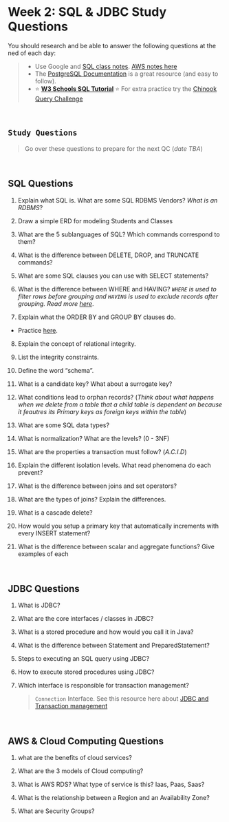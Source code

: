 # Week 2: SQL & JDBC Study Questions
You should research and be able to answer the following questions at the ned of each day:

> - Use Google and [SQL class notes](https://github.com/210823-Enterprise/demos/blob/main/week2/notes/sql.md). [AWS notes here](https://github.com/210823-Enterprise/demos/blob/main/week2/notes/aws.md)<br>
> - The [PostgreSQL Documentation](https://www.postgresqltutorial.com/) is a great resource (and easy to follow).<br>
> - :star: **[W3 Schools SQL Tutorial](https://www.w3schools.com/sql/)**
> :star: For extra practice try the [Chinook Query Challenge](https://github.com/210823-Enterprise/demos/tree/main/week2/chinook-challenge)

<br>

## `Study Questions`
> Go over these questions to prepare for the next QC (*date TBA*)

<br>

## SQL Questions
1.  Explain what SQL is. What are some SQL RDBMS Vendors? *What is an RDBMS*?
    
2.  Draw a simple ERD for modeling Students and Classes
    
3.  What are the 5 sublanguages of SQL? Which commands correspond to them?
    
4.  What is the difference between DELETE, DROP, and TRUNCATE commands?
    
5.  What are some SQL clauses you can use with SELECT statements?
    
6.  What is the difference between WHERE and HAVING? *`WHERE` is used to filter rows before grouping and `HAVING` is used to exclude records after grouping. Read more [here]( https://www.java67.com/2019/06/difference-between-where-and-having-in-sql.html#ixzz6kwoJQmXd)*.
    
7.  Explain what the ORDER BY and GROUP BY clauses do.
  - Practice [here](https://www.w3schools.com/sql/sql_orderby.asp).
    
8.  Explain the concept of relational integrity.
    
9.  List the integrity constraints.
    
10.  Define the word “schema”.
    
11.  What is a candidate key? What about a surrogate key?
    
12.  What conditions lead to orphan records? (*Think about what happens when we delete from a table that a child table is dependent on because it feautres its Primary keys as foreign keys within the table*)
    
13.  What are some SQL data types?
    
14.  What is normalization? What are the levels? (0 - 3NF)
    
15.  What are the properties a transaction must follow? (*A.C.I.D*)
    
16.  Explain the different isolation levels. What read phenomena do each prevent?
    
17.  What is the difference between joins and set operators?
    
18.  What are the types of joins? Explain the differences.
    
19.  What is a cascade delete?
    
20.  How would you setup a primary key that automatically increments with every INSERT statement?
    
21.  What is the difference between scalar and aggregate functions? Give examples of each

  
<br>
  
## JDBC Questions
1. What is JDBC?

2. What are the core interfaces / classes in JDBC?

3. What is a stored procedure and how would you call it in Java?

4. What is the difference between Statement and PreparedStatement?

5. Steps to executing an SQL query using JDBC?

6. How to execute stored procedures using JDBC?

7. Which interface is responsible for transaction management? 
    > `Connection` Interface.  See this resource here about [JDBC and Transaction management](https://www.javatpoint.com/transaction-management-in-jdbc#:~:text=In%20JDBC%2C%20Connection%20interface%20provides%20methods%20to%20manage%20transaction)

<br>

## AWS & Cloud Computing Questions
1. what are the benefits of cloud services?

2. What are the 3 models of Cloud computing?

3. What is AWS RDS? What type of service is this? Iaas, Paas, Saas?

4. What is the relationship between a Region and an Availability Zone?

5. What are Security Groups?
